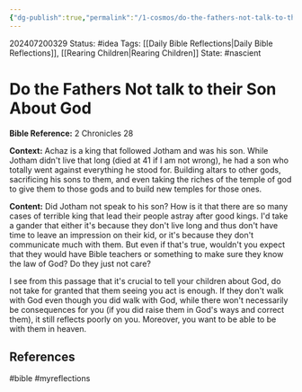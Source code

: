 ```yaml
---
{"dg-publish":true,"permalink":"/1-cosmos/do-the-fathers-not-talk-to-their-son-about-god/","created":"2024-08-31T23:47:14.967-04:00","updated":"2024-07-20T03:31:01.056-04:00"}
---
```


202407200329
Status: #idea
Tags: [[Daily Bible Reflections\|Daily Bible Reflections]], [[Rearing Children\|Rearing Children]]
State: #nascient
# Do the Fathers Not talk to their Son About God
**Bible Reference:** 2 Chronicles 28

**Context:** Achaz is a king that followed Jotham and was his son. While Jotham didn't live that long (died at 41 if I am not wrong), he had a son who totally went against everything he stood for. Building altars to other gods, sacrificing his sons to them, and even taking the riches of the temple of god to give them to those gods and to build new temples for those ones.

**Content:** Did Jotham not speak to his son? How is it that there are so many cases of terrible king that lead their people astray after good kings. I'd take a gander that either it's because they don't live long and thus don't have time to leave an impression on their kid, or it's because they don't communicate much with them. But even if that's true, wouldn't you expect that they would have Bible teachers or something to make sure they know the law of God? Do they just not care?

I see from this passage that it's crucial to tell your children about God, do not take for granted that them seeing you act is enough. If they don't walk with God even though you did walk with God, while there won't necessarily be consequences for you (if you did raise them in God's ways and correct them), it still reflects poorly on you. Moreover, you want to be able to be with them in heaven.


## References


#bible #myreflections